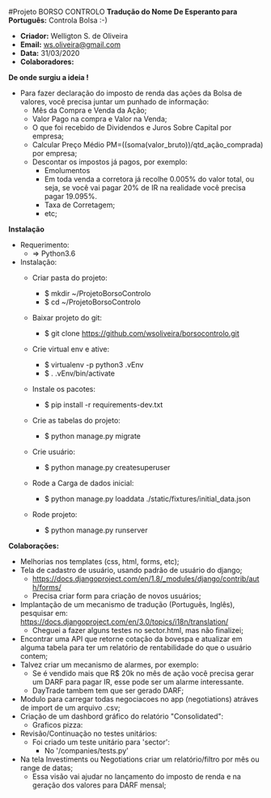 #Projeto BORSO CONTROLO
**Tradução do Nome De Esperanto para Português:** Controla Bolsa :-)
-   **Criador:** Welligton S. de Oliveira
-   **Email:** ws.oliveira@gmail.com
-   **Data:** 31/03/2020
-   **Colaboradores:**

**De onde surgiu a ideia !**
- Para fazer declaração do imposto de renda das ações da Bolsa de valores, você precisa juntar um punhado 
de informação:
    -   Mês da Compra e Venda da Ação;
    -   Valor Pago na compra e Valor na Venda;
    -   O que foi recebido de Dividendos e Juros Sobre Capital por empresa;
    -   Calcular Preço Médio PM=((soma(valor_bruto))/qtd_ação_comprada) por empresa;
    -   Descontar os impostos já pagos, por exemplo:
        -   Emolumentos
        -   Em toda venda a corretora já recolhe 0.005% do valor total, ou seja, se você vai pagar 20% de IR na
         realidade você precisa pagar 19.095%.
        - Taxa de Corretagem;
        - etc;

**Instalação**
-   Requerimento:
    - => Python3.6
-   Instalação:
    - Criar pasta do projeto:
        -   $ mkdir ~/ProjetoBorsoControlo
        -   $ cd ~/ProjetoBorsoControlo
    - Baixar projeto do git:
        -   $ git clone https://github.com/wsoliveira/borsocontrolo.git
    - Crie virtual env e ative:
        -   $ virtualenv -p python3 .vEnv
        -   $ . .vEnv/bin/activate
        
    - Instale os pacotes:
        -   $ pip install -r requirements-dev.txt
       
    - Crie as tabelas do projeto:
        -   $ python manage.py migrate

    - Crie usuário:
        -   $ python manage.py createsuperuser
        
    - Rode a Carga de dados inicial:
        -   $ python manage.py loaddata ./static/fixtures/initial_data.json

    - Rode projeto:        
        -   $ python manage.py runserver        


    
    

**Colaborações:**
- Melhorias nos templates (css, html, forms, etc);
- Tela de cadastro de usuário, usando padrão de usuário do django;
    - https://docs.djangoproject.com/en/1.8/_modules/django/contrib/auth/forms/
    - Precisa criar form para criação de novos usuários;
- Implantação de um mecanismo de tradução (Português, Inglês), pesquisar em:
    https://docs.djangoproject.com/en/3.0/topics/i18n/translation/
    - Cheguei a fazer alguns testes no sector.html, mas não finalizei;
- Encontrar uma API que retorne cotação da bovespa e atualizar em alguma tabela para ter um relatório de rentabilidade
 do que o usuário contem;
- Talvez criar um mecanismo de alarmes, por exemplo:
    -   Se é vendido mais que R$ 20k no mês de ação você precisa gerar um DARF para pagar IR, esse pode
    ser um alarme interessante.
    -   DayTrade tambem tem que ser gerado DARF;
- Modulo para carregar todas negociacoes no app (negotiations) atráves de import de um arquivo .csv;
- Criação de um dashbord gráfico do relatório "Consolidated":
    - Graficos pizza:
- Revisão/Continuação no testes unitários:
    - Foi criado um teste unitário para 'sector':
        - No '/companies/tests.py'
- Na tela Investiments ou Negotiations criar um relatório/filtro por mês ou range de datas;
    - Essa visão vai ajudar no lançamento do imposto de renda e na geração dos valores para DARF mensal;